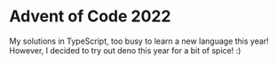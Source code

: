 # Advent of Code 2022

My solutions in TypeScript, too busy to learn a new language this year!  
However, I decided to try out deno this year for a bit of spice! :)
